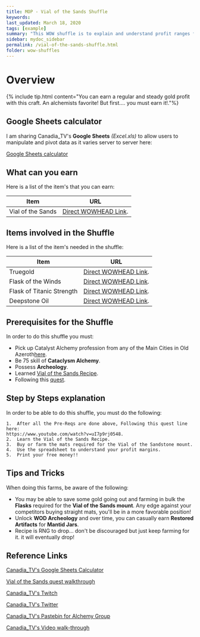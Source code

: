 ```yaml
---
title: MOP - Vial of the Sands Shuffle
keywords:
last_updated: March 18, 2020
tags: [example]
summary: "This WOW shuffle is to explain and understand profit ranges for Vials of the Sands crafters. What are some mats to focus on buying cheap, where at ways to bring down the crafting cost to increase profits."
sidebar: mydoc_sidebar
permalink: /vial-of-the-sands-shuffle.html
folder: wow-shuffles
---
```


# Overview
{% include tip.html content="You can earn a regular and steady gold profit with this craft. An alchemists favorite! But first.... you must earn it!."%}

## Google Sheets calculator
I am sharing Canadia_TV's **Google Sheets** _(Excel.xls)_ to allow users to manipulate and pivot data as it varies server to server here:

[Google Sheets calculator](https://docs.google.com/spreadsheets/d/1NLZs6mjxo_Wo8O_HZvLkRFERlnH-tmbWlil9E8cf_Pc/edit?usp=sharing)

## What can you earn

Here is a list of the item's that you can earn:

|Item|URL|
|-------|--------|
|Vial of the Sands|[Direct WOWHEAD Link](https://www.wowhead.com/item=65891/vial-of-the-sands).|

## Items involved in the Shuffle

Here is a list of the item's needed in the shuffle:

|Item|URL|
|-------|--------|
|Truegold|[Direct WOWHEAD Link](https://www.wowhead.com/item=58480/truegold).|
|Flask of the Winds|[Direct WOWHEAD Link](https://www.wowhead.com/item=58087/flask-of-the-winds).|
|Flask of Titanic Strength|[Direct WOWHEAD Link](https://www.wowhead.com/item=58088/flask-of-titanic-strength).|
|Deepstone Oil|[Direct WOWHEAD Link](https://www.wowhead.com/item=56850/deepstone-oil).|

## Prerequisites for the Shuffle
In order to do this shuffle you must:

* Pick up Catalyst Alchemy profession from any of the Main Cities in Old Azeroth[here](https://www.wowpedia.org/Alchemy_trainers).
* Be 75 skill of **Cataclysm Alchemy**.
* Possess **Archeology**.
* Learned [Vial of the Sands Recipe](https://www.wowhead.com/item=67538/recipe-vial-of-the-sands).
* Following this [quest](https://www.youtube.com/watch?v=uI7p9rj0548).


## Step by Steps explanation
In order to be able to do this shuffle, you must do the following:

```
1.  After all the Pre-Reqs are done above, Following this quest line here:
https://www.youtube.com/watch?v=uI7p9rj0548.
2.  Learn the Vial of the Sands Recipe.
3.  Buy or farm the mats required for the Vial of the Sandstone mount.
4.  Use the spreadsheet to understand your profit margins.
5.  Print your free money!!
```

## Tips and Tricks
When doing this farms, be aware of the following:

* You may be able to save some gold going out and farming in bulk the **Flasks** required for the **Vial of the Sands mount**. Any edge against your competitors buying straight mats, you'll be in a more favorable position!
* Unlock **WOD Archeology** and over time, you can casually earn **Restored Artifacts** for **Mantid Jars**.
* Recipe is RNG to drop... don't be discouraged but just keep farming for it. it will eventually drop!

## Reference Links
[Canadia_TV's Google Sheets Calculator](https://docs.google.com/spreadsheets/d/1NLZs6mjxo_Wo8O_HZvLkRFERlnH-tmbWlil9E8cf_Pc/edit?usp=sharing)

[Vial of the Sands quest walkthrough](https://www.youtube.com/watch?v=uI7p9rj0548)

[Canadia_TV's Twitch](http://twitch.tv/canadia_tv)

[Canadia_TV's Twitter](https://twitter.com/canadia_tv)

[Canadia_TV's Pastebin for Alchemy Group](https://pastebin.com/ypPV7XuH)

[Canadia_TV's Video walk-through](https://www.youtube.com/watch?v=bahNtN-Z0yY&feature=youtu.be)
